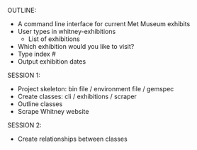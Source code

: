 OUTLINE:
- A command line interface for current Met Museum exhibits
- User types in whitney-exhibitions
    - List of exhibitions
- Which exhibition would you like to visit?
- Type index #
- Output exhibition dates

SESSION 1:
- Project skeleton: bin file / environment file / gemspec
- Create classes: cli / exhibitions / scraper
- Outline classes
- Scrape Whitney website

SESSION 2:
- Create relationships between classes